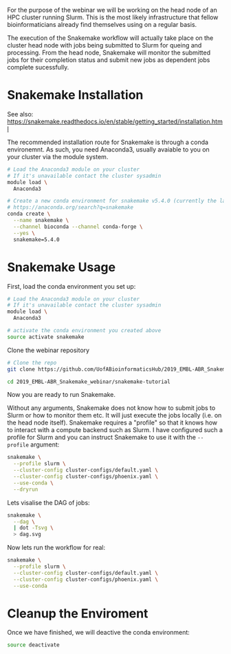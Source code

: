 For the purpose of the webinar we will be working on the head node of an HPC cluster running Slurm. This is the most likely infrastructure that fellow bioinformaticians already find themselves using on a regular basis.

The execution of the Snakemake workflow will actually take place on the cluster head node with jobs being submitted to Slurm for queing and processing. From the head node, Snakemake will monitor the submitted jobs for their completion status and submit new jobs as dependent jobs complete sucessfully.

# Snakemake Installation

See also: https://snakemake.readthedocs.io/en/stable/getting_started/installation.html

The recommended installation route for Snakemake is through a conda environemnt. As such, you need Anaconda3, usually avaiable to you on your cluster via the module system.

```bash
# Load the Anaconda3 module on your cluster
# If it's unavailable contact the cluster sysadmin
module load \
  Anaconda3

# Create a new conda environment for snakemake v5.4.0 (currently the latest version)
# https://anaconda.org/search?q=snakemake
conda create \
  --name snakemake \
  --channel bioconda --channel conda-forge \
  --yes \
  snakemake=5.4.0
```

# Snakemake Usage

First, load the conda environment you set up:

```bash
# Load the Anaconda3 module on your cluster
# If it's unavailable contact the cluster sysadmin
module load \
  Anaconda3

# activate the conda environment you created above
source activate snakemake
```

Clone the webinar repository

```bash
# Clone the repo
git clone https://github.com/UofABioinformaticsHub/2019_EMBL-ABR_Snakemake_webinar

cd 2019_EMBL-ABR_Snakemake_webinar/snakemake-tutorial
```

Now you are ready to run Snakemake.

Without any arguments, Snakemake does not know how to submit jobs to Slurm or how to monitor them etc. It will just execute the jobs locally (i.e. on the head node itself). Snakemake requires a "profile" so that it knows how to interact with a compute backend such as Slurm. I have configured such a profile for Slurm and you can instruct Snakemake to use it with the `--profile` argument:

```bash
snakemake \
  --profile slurm \
  --cluster-config cluster-configs/default.yaml \
  --cluster-config cluster-configs/phoenix.yaml \
  --use-conda \
  --dryrun
```

Lets visalise the DAG of jobs:

```bash
snakemake \
  --dag \
  | dot -Tsvg \
  > dag.svg
```

Now lets run the workflow for real:

```bash
snakemake \
  --profile slurm \
  --cluster-config cluster-configs/default.yaml \
  --cluster-config cluster-configs/phoenix.yaml \
  --use-conda
```

# Cleanup the Enviroment

Once we have finished, we will deactive the conda environment:

```bash
source deactivate
``` 
